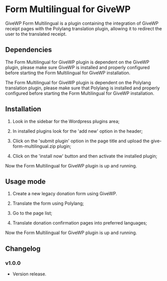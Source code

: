 # Form Multilingual for GiveWP

GiveWP Form Multilingual is a plugin containing the integration of GiveWP receipt pages with the Polylang translation plugin, allowing it to redirect the user to the translated receipt.

## Dependencies

The Form Multilingual for GiveWP plugin is dependent on the GiveWP plugin, please make sure GiveWP is installed and properly configured before starting the Form Multilingual for GiveWP installation.

The Form Multilingual for GiveWP plugin is dependent on the Polylang translation plugin, please make sure that Polylang is installed and properly configured before starting the Form Multilingual for GiveWP installation.

## Installation

1) Look in the sidebar for the Wordpress plugins area;

2) In installed plugins look for the 'add new' option in the header;

3) Click on the 'submit plugin' option in the page title and upload the give-form-multilingual.zip plugin;

4) Click on the 'install now' button and then activate the installed plugin;

Now the Form Multilingual for GiveWP plugin is up and running.

## Usage mode

1) Create a new legacy donation form using GiveWP.

2) Translate the form using Polylang;

3) Go to the page list;

4) Translate donation confirmation pages into preferred languages;

Now the Form Multilingual for GiveWP plugin is up and running.

## Changelog

### v1.0.0
- Version release.
